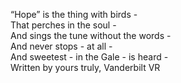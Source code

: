 “Hope” is the thing with birds -  
That perches in the soul -  
And sings the tune without the words -  
And never stops - at all -  
And sweetest - in the Gale - is heard -  
Written by yours truly, Vanderbilt VR

